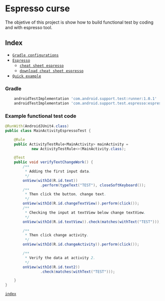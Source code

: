 # Espresso curse
The objetive of this project is show how to build functional test by coding and with espresso tool.


## Index

* [`Gradle configurations`](#gradle)
* [`Espresso`](https://developer.android.com/training/testing/espresso/index.html)
  * [`cheat sheet espresso`](https://developer.android.com/training/testing/espresso/cheat-sheet.html)
  * [`download cheat sheet espresso`](/docs/espresso-cheat-sheet-2.1.0.pdf)
* [`Quick example`](#example-functional-test-code)

### Gradle
```gradle
    androidTestImplementation 'com.android.support.test:runner:1.0.1'
    androidTestImplementation 'com.android.support.test.espresso:espresso-core:3.0.1'
```

### Example functional test code
```java
@RunWith(AndroidJUnit4.class)
public class MainActivityEspressoTest {

    @Rule
    public ActivityTestRule<MainActivity> mainActivity =
            new ActivityTestRule<>(MainActivity.class);

    @Test
    public void verifyTextChangeWork() {
        /**
         * Adding the first input data.
         */
        onView(withId(R.id.text))
                .perform(typeText("TEST"), closeSoftKeyboard());
        /**
         * Then click the button, change text.
         */
        onView(withId(R.id.changeTextView)).perform(click());
        /**
         * Checking the input at textView below change textView.
         */
        onView(withId(R.id.textView)).check(matches(withText("TEST")));

        /**
         * Then click change activity.
         */
        onView(withId(R.id.changeActivity)).perform(click());

        /**
         * Verify the data at activity 2.
         */
        onView(withId(R.id.text2))
                .check(matches(withText("TEST")));

    }
}
```
[`index`](#index)